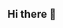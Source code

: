 ## Hi there 👋

<!--
**Pranish-37/Pranish-37** is a ✨ _special_ ✨ repository because its `README.md` (this file) appears on your GitHub profile.

Here are some ideas to get you started:

- 🔭 I’m passionate about: "Artificial Intelligence and Data Science, continuously exploring and applying these fields to solve real-world problems."
- 🌱 I’m currently learning Machine Learning (ML), Deep Learning and its applications.
- 👯 I’m looking to collaborate on projects related to Machine Learning, Deep Learning, and Data Science.
- 🤔 I’m looking for help with Improving my skills in computer vision and advanced deep learning techniques
- 💬 Ask me about Machine Learning, Deep Learning, and AI research in Natural Language Processing.
- 📫 How to reach me: you can reach me via email at [munnangipranishkumar@gmail.com] or connect on LinkedIn [LinkedIn URL]."
- 😄 Pronouns: He/Him

-->
